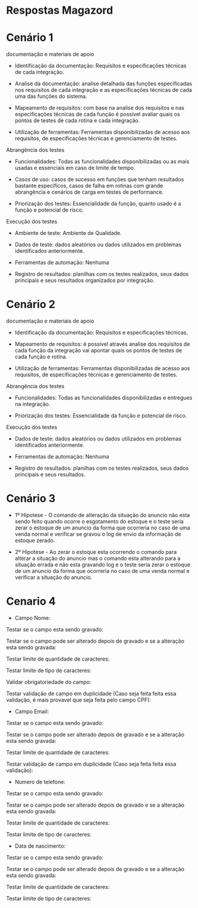 # Respostas Magazord

# Cenário 1

documentação e materiais de apoio

- Identificação da documentação: Requisitos e especificações técnicas de cada integração.

- Analise da documentação: analise detalhada das funções especificadas nos requisitos de cada integração e as especificações técnicas de cada uma das funções do sistema.

- Mapeamento de requisitos: com base na analise dos requisitos e nas especificações técnicas de cada função é possível avaliar quais os pontos de testes de cada rotina e cada integração.

- Utilização de ferramentas: Ferramentas disponibilizadas de acesso aos requisitos, de especificações técnicas e gerenciamento de testes.

Abrangência dos testes

- Funcionalidades: Todas as funcionalidades disponibilizadas ou as mais usadas e essenciais em caso de limite de tempo.

- Casos de uso: casos de sucesso em funções que tenham resultados bastante específicos, casos de falha em rotinas com grande abrangência e cenários de carga em testes de performance.

- Priorização dos testes: Essencialidade da função, quanto usado é a função e potencial de risco.

Execução dos testes

- Ambiente de teste: Ambiente de Qualidade.

- Dados de teste: dados aleatórios ou dados utilizados em problemas identificados anteriormente.

- Ferramentas de automação: Nenhuma

- Registro de resultados: planilhas com os testes realizados, seus dados principais e seus resultados organizados por integração.

# Cenário 2

documentação e materiais de apoio

- Identificação da documentação: Requisitos e especificações técnicas.

- Mapeamento de requisitos: é possível através analise dos requisitos de cada função da integração vai apontar quais os pontos de testes de cada função e rotina.

- Utilização de ferramentas: Ferramentas disponibilizadas de acesso aos requisitos, de especificações técnicas e gerenciamento de testes.

Abrangência dos testes

- Funcionalidades: Todas as funcionalidades disponibilizadas e entregues na integração.

- Priorização dos testes: Essencialidade da função e potencial de risco.

Execução dos testes

- Dados de teste: dados aleatórios ou dados utilizados em problemas identificados anteriormente.

- Ferramentas de automação: Nenhuma

- Registro de resultados: planilhas com os testes realizados, seus dados principais e seus resultados.

# Cenário 3

- 1º Hipotese - O comando de alteração da situação do anuncio não esta sendo feito quando ocorre o esgotamento do estoque e o teste seria zerar o estoque de um anuncio da forma que ocorreria no caso de uma venda normal e verificar se gravou o log de envio da informação de estoque zerado.

- 2º Hipotese - Ao zerar o estoque esta ocorrendo o comando para alterar a situação do anuncio mas o comando esta alterando para a situação errada e não esta gravando log e o teste seria zerar o estoque de um anuncio da forma que ocorreria no caso de uma venda normal e verificar a situação do anuncio.

# Cenario 4

- Campo Nome:

Testar se o campo esta sendo gravado: 

Testar se o campo pode ser alterado depois de gravado e se a alteração esta sendo gravada:

Testar limite de quantidade de caracteres: 

Testar limite de tipo de caracteres: 

Validar obrigatoriedade do campo: 

Testar validação de campo em duplicidade (Caso seja feita feita essa validação, é mais provavel que seja feita pelo campo CPF):

- Campo Email:

Testar se o campo esta sendo gravado: 

Testar se o campo pode ser alterado depois de gravado e se a alteração esta sendo gravada:

Testar limite de quantidade de caracteres:  

Testar validação de campo em duplicidade (Caso seja feita feita essa validação):

- Numero de telefone:

Testar se o campo esta sendo gravado: 

Testar se o campo pode ser alterado depois de gravado e se a alteração esta sendo gravada:

Testar limite de quantidade de caracteres:  

Testar limite de tipo de caracteres: 

- Data de nascimento:

Testar se o campo esta sendo gravado: 

Testar se o campo pode ser alterado depois de gravado e se a alteração esta sendo gravada:

Testar limite de quantidade de caracteres:  

Testar limite de tipo de caracteres: 
